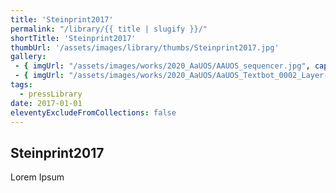 ```yaml
---
title: 'Steinprint2017'
permalink: "/library/{{ title | slugify }}/"
shortTitle: 'Steinprint2017'
thumbUrl: '/assets/images/library/thumbs/Steinprint2017.jpg'
gallery:
 - { imgUrl: "/assets/images/works/2020_AaUOS/AAUOS_sequencer.jpg", caption: "" }
 - { imgUrl: "/assets/images/works/2020_AaUOS/AaUOS_Textbot_0002_Layer-20.jpg", caption: "" }
tags:
  - pressLibrary
date: 2017-01-01
eleventyExcludeFromCollections: false
---
```



<div class="Grid Grid--gutters Grid--full large-Grid--fit">
  <div class="Grid-cell">
    <div class='headerGroup'>
      <h2>Steinprint2017</h2>
      <p>Lorem Ipsum</p>
    </div>
  </div>
</div>